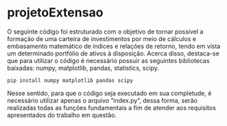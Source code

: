 # projetoExtensao

O seguinte código foi estruturado com o objetivo de tornar possível a formação de uma carteira de investimentos por meio de cálculos e embasamento matemático de
índices e relações de retorno, tendo em vista um determinado portfólio de ativos à disposição. Acerca disso, destaca-se que para utilizar o código é necessário possuir as
seguintes bibliotecas baixadas: numpy, matplotlib, pandas, statistics, scipy. 

``` pip install numpy matplotlib pandas scipy ```

Nesse sentido, para que o código seja executado em sua completude, é necessário  utilizar apenas o arquivo “index.py”, dessa forma, serão realizadas todas as funções
fundamentais a fim de atender aos requisitos apresentados do trabalho em questão.

